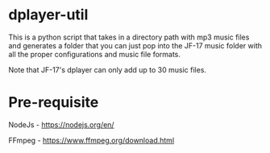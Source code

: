 # dplayer-util

This is a python script that takes in a directory path with mp3 music files and generates a folder that you can just pop into the JF-17 music folder with all the proper configurations and music file formats.

Note that JF-17's dplayer can only add up to 30 music files.

# Pre-requisite 

NodeJs - https://nodejs.org/en/

FFmpeg - https://www.ffmpeg.org/download.html
